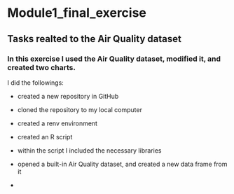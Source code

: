 # Module1_final_exercise

## Tasks realted to the Air Quality dataset

### In this exercise I used the Air Quality dataset, modified it, and created two charts.


I did the followings:
- created a new repository in GitHub

- cloned the repository to my local computer

- created a renv environment

- created an R script

- within the script I included the necessary libraries

- opened a built-in Air Quality dataset, and created a new data frame from it

-
